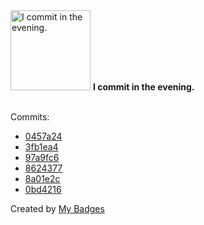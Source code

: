 <img src="https://my-badges.github.io/my-badges/evening-commits.png" alt="I commit in the evening." title="I commit in the evening." width="128">
<strong>I commit in the evening.</strong>
<br><br>

Commits:

- <a href="https://github.com/TheManticoreProject/winacl/commit/0457a24643082e902b837b742428dc9bd68cc541">0457a24</a>
- <a href="https://github.com/TheManticoreProject/winacl/commit/3fb1ea4323f9a35c3dd0a7bff5bb63aad4095508">3fb1ea4</a>
- <a href="https://github.com/TheManticoreProject/winacl/commit/97a9fc6dc3762066a2253ce8767406b7c0e55943">97a9fc6</a>
- <a href="https://github.com/TheManticoreProject/winacl/commit/862437752782560c17d464904885f01c263d6015">8624377</a>
- <a href="https://github.com/TheManticoreProject/winacl/commit/8a01e2cc1838a3e802da6dc9cf90f2329725bd28">8a01e2c</a>
- <a href="https://github.com/TheManticoreProject/winacl/commit/0bd4216da5e2e39b365b2b6fde6b20e45839d85a">0bd4216</a>


Created by <a href="https://github.com/my-badges/my-badges">My Badges</a>
